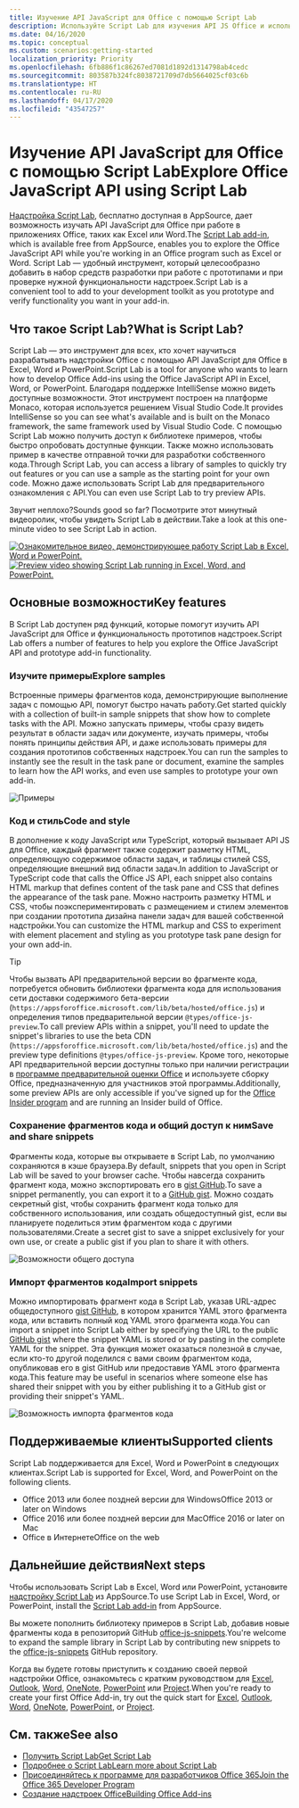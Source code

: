 ```yaml
---
title: Изучение API JavaScript для Office с помощью Script Lab
description: Используйте Script Lab для изучения API JS Office и использования функциональности работы с прототипами.
ms.date: 04/16/2020
ms.topic: conceptual
ms.custom: scenarios:getting-started
localization_priority: Priority
ms.openlocfilehash: 6fb886f1c86267ed7081d1892d1314798ab4cedc
ms.sourcegitcommit: 803587b324fc8038721709d7db5664025cf03c6b
ms.translationtype: HT
ms.contentlocale: ru-RU
ms.lasthandoff: 04/17/2020
ms.locfileid: "43547257"
---
```

# <a name="explore-office-javascript-api-using-script-lab"></a><span data-ttu-id="9eeec-103">Изучение API JavaScript для Office с помощью Script Lab</span><span class="sxs-lookup"><span data-stu-id="9eeec-103">Explore Office JavaScript API using Script Lab</span></span>

<span data-ttu-id="9eeec-104">[Надстройка Script Lab](https://appsource.microsoft.com/product/office/WA104380862), бесплатно доступная в AppSource, дает возможность изучать API JavaScript для Office при работе в приложениях Office, таких как Excel или Word.</span><span class="sxs-lookup"><span data-stu-id="9eeec-104">The [Script Lab add-in](https://appsource.microsoft.com/product/office/WA104380862), which is available free from AppSource, enables you to explore the Office JavaScript API while you're working in an Office program such as Excel or Word.</span></span> <span data-ttu-id="9eeec-105">Script Lab — удобный инструмент, который целесообразно добавить в набор средств разработки при работе с прототипами и при проверке нужной функциональности надстроек.</span><span class="sxs-lookup"><span data-stu-id="9eeec-105">Script Lab is a convenient tool to add to your development toolkit as you prototype and verify functionality you want in your add-in.</span></span>

## <a name="what-is-script-lab"></a><span data-ttu-id="9eeec-106">Что такое Script Lab?</span><span class="sxs-lookup"><span data-stu-id="9eeec-106">What is Script Lab?</span></span>

<span data-ttu-id="9eeec-107">Script Lab — это инструмент для всех, кто хочет научиться разрабатывать надстройки Office с помощью API JavaScript для Office в Excel, Word и  PowerPoint.</span><span class="sxs-lookup"><span data-stu-id="9eeec-107">Script Lab is a tool for anyone who wants to learn how to develop Office Add-ins using the Office JavaScript API in Excel, Word, or PowerPoint.</span></span> <span data-ttu-id="9eeec-108">Благодаря поддержке IntelliSense можно видеть доступные возможности. Этот инструмент построен на платформе Monaco, которая используется решением Visual Studio Code.</span><span class="sxs-lookup"><span data-stu-id="9eeec-108">It provides IntelliSense so you can see what's available and is built on the Monaco framework, the same framework used by Visual Studio Code.</span></span> <span data-ttu-id="9eeec-109">С помощью Script Lab можно получить доступ к библиотеке примеров, чтобы быстро опробовать доступные функции. Также можно использовать пример в качестве отправной точки для разработки собственного кода.</span><span class="sxs-lookup"><span data-stu-id="9eeec-109">Through Script Lab, you can access a library of samples to quickly try out features or you can use a sample as the starting point for your own code.</span></span> <span data-ttu-id="9eeec-110">Можно даже использовать Script Lab для предварительного ознакомления с API.</span><span class="sxs-lookup"><span data-stu-id="9eeec-110">You can even use Script Lab to try preview APIs.</span></span>

<span data-ttu-id="9eeec-111">Звучит неплохо?</span><span class="sxs-lookup"><span data-stu-id="9eeec-111">Sounds good so far?</span></span> <span data-ttu-id="9eeec-112">Посмотрите этот минутный видеоролик, чтобы увидеть Script Lab в действии.</span><span class="sxs-lookup"><span data-stu-id="9eeec-112">Take a look at this one-minute video to see Script Lab in action.</span></span>

<span data-ttu-id="9eeec-113">[![Ознакомительное видео, демонстрирующее работу Script Lab в Excel, Word и PowerPoint.](../images/screenshot-wide-youtube.png 'Ознакомительное видео о Script Lab')](https://aka.ms/scriptlabvideo)</span><span class="sxs-lookup"><span data-stu-id="9eeec-113">[![Preview video showing Script Lab running in Excel, Word, and PowerPoint.](../images/screenshot-wide-youtube.png 'Script Lab preview video')](https://aka.ms/scriptlabvideo)</span></span>

## <a name="key-features"></a><span data-ttu-id="9eeec-114">Основные возможности</span><span class="sxs-lookup"><span data-stu-id="9eeec-114">Key features</span></span>

<span data-ttu-id="9eeec-115">В Script Lab доступен ряд функций, которые помогут изучить API JavaScript для Office и функциональность прототипов надстроек.</span><span class="sxs-lookup"><span data-stu-id="9eeec-115">Script Lab offers a number of features to help you explore the Office JavaScript API and prototype add-in functionality.</span></span>

### <a name="explore-samples"></a><span data-ttu-id="9eeec-116">Изучите примеры</span><span class="sxs-lookup"><span data-stu-id="9eeec-116">Explore samples</span></span>

<span data-ttu-id="9eeec-117">Встроенные примеры фрагментов кода, демонстрирующие выполнение задач с помощью API, помогут быстро начать работу.</span><span class="sxs-lookup"><span data-stu-id="9eeec-117">Get started quickly with a collection of built-in sample snippets that show how to complete tasks with the API.</span></span> <span data-ttu-id="9eeec-118">Можно запускать примеры, чтобы сразу видеть результат в области задач или документе, изучать примеры, чтобы понять принципы действия API, и даже использовать примеры для создания прототипов собственных надстроек.</span><span class="sxs-lookup"><span data-stu-id="9eeec-118">You can run the samples to instantly see the result in the task pane or document, examine the samples to learn how the API works, and even use samples to prototype your own add-in.</span></span>

![Примеры](../images/script-lab-samples.jpg)

### <a name="code-and-style"></a><span data-ttu-id="9eeec-120">Код и стиль</span><span class="sxs-lookup"><span data-stu-id="9eeec-120">Code and style</span></span>

<span data-ttu-id="9eeec-121">В дополнение к коду JavaScript или TypeScript, который вызывает API JS для Office, каждый фрагмент также содержит разметку HTML, определяющую содержимое области задач, и таблицы стилей CSS, определяющие внешний вид области задач.</span><span class="sxs-lookup"><span data-stu-id="9eeec-121">In addition to JavaScript or TypeScript code that calls the Office JS API, each snippet also contains HTML markup that defines content of the task pane and CSS that defines the appearance of the task pane.</span></span> <span data-ttu-id="9eeec-122">Можно настроить разметку HTML и  CSS, чтобы поэкспериментировать с размещением и стилем элементов при создании прототипа дизайна панели задач для вашей собственной надстройки.</span><span class="sxs-lookup"><span data-stu-id="9eeec-122">You can customize the HTML markup and CSS to experiment with element placement and styling as you prototype task pane design for your own add-in.</span></span>

> [!TIP]
> <span data-ttu-id="9eeec-123">Чтобы вызвать API предварительной версии во фрагменте кода, потребуется обновить библиотеки фрагмента кода для использования сети доставки содержимого бета-версии (`https://appsforoffice.microsoft.com/lib/beta/hosted/office.js`) и определения типов предварительной версии `@types/office-js-preview`.</span><span class="sxs-lookup"><span data-stu-id="9eeec-123">To call preview APIs within a snippet, you'll need to update the snippet's libraries to use the beta CDN (`https://appsforoffice.microsoft.com/lib/beta/hosted/office.js`) and the preview type definitions `@types/office-js-preview`.</span></span> <span data-ttu-id="9eeec-124">Кроме того, некоторые API предварительной версии доступны только при наличии регистрации в [программе предварительной оценки Office](https://insider.office.com) и используете сборку Office, предназначенную для участников этой программы.</span><span class="sxs-lookup"><span data-stu-id="9eeec-124">Additionally, some preview APIs are only accessible if you've signed up for the [Office Insider program](https://insider.office.com) and are running an Insider build of Office.</span></span>

### <a name="save-and-share-snippets"></a><span data-ttu-id="9eeec-125">Сохранение фрагментов кода и общий доступ к ним</span><span class="sxs-lookup"><span data-stu-id="9eeec-125">Save and share snippets</span></span>

<span data-ttu-id="9eeec-126">Фрагменты кода, которые вы открываете в Script Lab, по умолчанию сохраняются в кэше браузера.</span><span class="sxs-lookup"><span data-stu-id="9eeec-126">By default, snippets that you open in Script Lab will be saved to your browser cache.</span></span> <span data-ttu-id="9eeec-127">Чтобы навсегда сохранить фрагмент кода, можно экспортировать его в [gist GitHub](https://gist.github.com).</span><span class="sxs-lookup"><span data-stu-id="9eeec-127">To save a snippet permanently, you can export it to a [GitHub gist](https://gist.github.com).</span></span> <span data-ttu-id="9eeec-128">Можно создать секретный gist, чтобы сохранить фрагмент кода только для собственного использования, или создать общедоступный gist, если вы планируете поделиться этим фрагментом кода с другими пользователями.</span><span class="sxs-lookup"><span data-stu-id="9eeec-128">Create a secret gist to save a snippet exclusively for your own use, or create a public gist if you plan to share it with others.</span></span>

![Возможности общего доступа](../images/script-lab-share.jpg)

### <a name="import-snippets"></a><span data-ttu-id="9eeec-130">Импорт фрагментов кода</span><span class="sxs-lookup"><span data-stu-id="9eeec-130">Import snippets</span></span>

<span data-ttu-id="9eeec-131">Можно импортировать фрагмент кода в Script Lab, указав URL-адрес общедоступного [gist GitHub](https://gist.github.com), в котором хранится YAML этого фрагмента кода, или вставить полный код YAML этого фрагмента кода.</span><span class="sxs-lookup"><span data-stu-id="9eeec-131">You can import a snippet into Script Lab either by specifying the URL to the public [GitHub gist](https://gist.github.com) where the snippet YAML is stored or by pasting in the complete YAML for the snippet.</span></span> <span data-ttu-id="9eeec-132">Эта функция может оказаться полезной в случае, если кто-то другой поделился с вами своим фрагментом кода, опубликовав его в gist GitHub или предоставив YAML этого фрагмента кода.</span><span class="sxs-lookup"><span data-stu-id="9eeec-132">This feature may be useful in scenarios where someone else has shared their snippet with you by either publishing it to a GitHub gist or providing their snippet's YAML.</span></span>

![Возможность импорта фрагментов кода](../images/script-lab-import-snippet.jpg)

## <a name="supported-clients"></a><span data-ttu-id="9eeec-134">Поддерживаемые клиенты</span><span class="sxs-lookup"><span data-stu-id="9eeec-134">Supported clients</span></span>

<span data-ttu-id="9eeec-135">Script Lab поддерживается для Excel, Word и  PowerPoint в следующих клиентах.</span><span class="sxs-lookup"><span data-stu-id="9eeec-135">Script Lab is supported for Excel, Word, and PowerPoint on the following clients.</span></span>

- <span data-ttu-id="9eeec-136">Office 2013 или более поздней версии для Windows</span><span class="sxs-lookup"><span data-stu-id="9eeec-136">Office 2013 or later on Windows</span></span>
- <span data-ttu-id="9eeec-137">Office 2016 или более поздней версии для Mac</span><span class="sxs-lookup"><span data-stu-id="9eeec-137">Office 2016 or later on Mac</span></span>
- <span data-ttu-id="9eeec-138">Office в Интернете</span><span class="sxs-lookup"><span data-stu-id="9eeec-138">Office on the web</span></span>

## <a name="next-steps"></a><span data-ttu-id="9eeec-139">Дальнейшие действия</span><span class="sxs-lookup"><span data-stu-id="9eeec-139">Next steps</span></span>

<span data-ttu-id="9eeec-140">Чтобы использовать Script Lab в Excel, Word или  PowerPoint, установите [надстройку Script Lab](https://appsource.microsoft.com/product/office/WA104380862) из AppSource.</span><span class="sxs-lookup"><span data-stu-id="9eeec-140">To use Script Lab in Excel, Word, or PowerPoint, install the [Script Lab add-in](https://appsource.microsoft.com/product/office/WA104380862) from AppSource.</span></span> 

<span data-ttu-id="9eeec-141">Вы можете пополнить библиотеку примеров в Script Lab, добавив новые фрагменты кода в репозиторий GitHub [office-js-snippets](https://github.com/OfficeDev/office-js-snippets#office-js-snippets).</span><span class="sxs-lookup"><span data-stu-id="9eeec-141">You're welcome to expand the sample library in Script Lab by contributing new snippets to the [office-js-snippets](https://github.com/OfficeDev/office-js-snippets#office-js-snippets) GitHub repository.</span></span>

<span data-ttu-id="9eeec-142">Когда вы будете готовы приступить к созданию своей первой надстройки Office, ознакомьтесь с кратким руководством для [Excel](../quickstarts/excel-quickstart-jquery.md), [Outlook](../quickstarts/outlook-quickstart.md), [Word](../quickstarts/word-quickstart.md), [OneNote](../quickstarts/onenote-quickstart.md), [PowerPoint](../quickstarts/powerpoint-quickstart.md) или [Project](../quickstarts/project-quickstart.md).</span><span class="sxs-lookup"><span data-stu-id="9eeec-142">When you're ready to create your first Office Add-in, try out the quick start for [Excel](../quickstarts/excel-quickstart-jquery.md), [Outlook](../quickstarts/outlook-quickstart.md), [Word](../quickstarts/word-quickstart.md), [OneNote](../quickstarts/onenote-quickstart.md), [PowerPoint](../quickstarts/powerpoint-quickstart.md), or [Project](../quickstarts/project-quickstart.md).</span></span>

## <a name="see-also"></a><span data-ttu-id="9eeec-143">См. также</span><span class="sxs-lookup"><span data-stu-id="9eeec-143">See also</span></span>

- [<span data-ttu-id="9eeec-144">Получить Script Lab</span><span class="sxs-lookup"><span data-stu-id="9eeec-144">Get Script Lab</span></span>](https://appsource.microsoft.com/product/office/WA104380862)
- [<span data-ttu-id="9eeec-145">Подробнее о Script Lab</span><span class="sxs-lookup"><span data-stu-id="9eeec-145">Learn more about Script Lab</span></span>](https://github.com/OfficeDev/script-lab#script-lab-a-microsoft-garage-project)
- [<span data-ttu-id="9eeec-146">Присоединяйтесь к программе для разработчиков Office 365</span><span class="sxs-lookup"><span data-stu-id="9eeec-146">Join the Office 365 Developer Program</span></span>](https://developer.microsoft.com/office/dev-program)
- [<span data-ttu-id="9eeec-147">Создание надстроек Office</span><span class="sxs-lookup"><span data-stu-id="9eeec-147">Building Office Add-ins</span></span>](../overview/office-add-ins-fundamentals.md)
